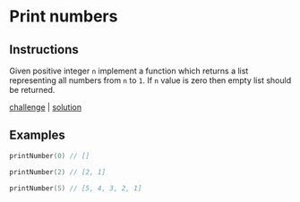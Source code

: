 # Print numbers

## Instructions

Given positive integer `n` implement a function which returns a list representing all numbers from `n` to `1`. If `n`
value is zero then empty list should be returned.

[challenge](challenge.kt) | [solution](solution.kt)

## Examples

```kotlin
printNumber(0) // []

printNumber(2) // [2, 1]

printNumber(5) // [5, 4, 3, 2, 1]
```

